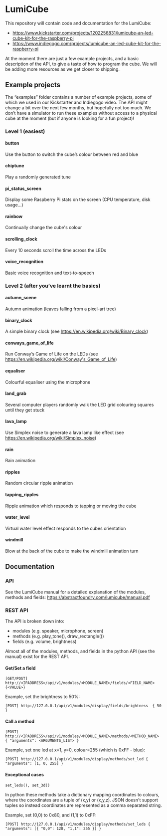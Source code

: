# LumiCube

This repository will contain code and documentation for the LumiCube:
* https://www.kickstarter.com/projects/1202256831/lumicube-an-led-cube-kit-for-the-raspberry-pi
* https://www.indiegogo.com/projects/lumicube-an-led-cube-kit-for-the-raspberry-pi

At the moment there are just a few example projects, and a basic description of the API, to give a taste of how to program the cube. We will be adding more resources as we get closer to shipping.

## Example projects

The “examples” folder contains a number of example projects, some of which we used in our Kickstarter and Indiegogo video. The API might change a bit over the next few months, but hopefully not too much. We don’t have a simulator to run these examples without access to a physical cube at the moment (but if anyone is looking for a fun project)!

### Level 1 (easiest)

#### button
Use the button to switch the cube’s colour between red and blue

#### chiptune
Play a randomly generated tune

#### pi_status_screen
Display some Raspberry Pi stats on the screen (CPU temperature, disk usage...)

#### rainbow
Continually change the cube's colour

#### scrolling_clock
Every 10 seconds scroll the time across the LEDs

#### voice_recognition
Basic voice recognition and text-to-speech

### Level 2 (after you’ve learnt the basics)

#### autumn_scene
Autumn animation (leaves falling from a pixel-art tree)

#### binary_clock
A simple binary clock (see https://en.wikipedia.org/wiki/Binary_clock)

#### conways_game_of_life
Run Conway’s Game of Life on the LEDs (see https://en.wikipedia.org/wiki/Conway's_Game_of_Life)

#### equaliser
Colourful equaliser using the microphone

#### land_grab
Several computer players randomly walk the LED grid colouring squares until they get stuck

#### lava_lamp
Use Simplex noise to generate a lava lamp like effect (see https://en.wikipedia.org/wiki/Simplex_noise)

#### rain
Rain animation

#### ripples
Random circular ripple animation

#### tapping_ripples
Ripple animation which responds to tapping or moving the cube

#### water_level
Virtual water level effect responds to the cubes orientation

#### windmill
Blow at the back of the cube to make the windmill animation turn

## Documentation

### API

See the LumiCube manual for a detailed explanation of the modules, methods and fields:
https://abstractfoundry.com/lumicube/manual.pdf


### REST API

The API is broken down into:
- modules (e.g. speaker, microphone, screen)
- methods (e.g. play_tone(), draw_rectangle())
- fields  (e.g. volume, brightness)

Almost all of the modules, methods, and fields in the python API (see the manual) exist for the REST API. 

#### Get/Set a field

```
[GET/POST] http://<IPADDRESS>/api/v1/modules/<MODULE_NAME>/fields/<FIELD_NAME>  {<VALUE>}
```

Example, set the brightness to 50%:

`[POST] http://127.0.0.1/api/v1/modules/display/fields/brightness  { 50 }`


#### Call a method

`[POST] http://<IPADDRESS>/api/v1/modules/<MODULE_NAME>/methods/<METHOD_NAME> { "arguments": <ARGUMENTS_LIST> }`

Example, set one led at x=1, y=0, colour=255 (which is 0xFF - blue):

`[POST] http://127.0.0.1/api/v1/modules/display/methods/set_led { "arguments": [1, 0, 255] }`


#### Exceptional cases

`set_leds(), set_3d()`

In python these methods take a dictionary mapping coordinates to colours, where the coordinates are a tuple of (x,y) or (x,y,z).
JSON doesn't support tuples so instead coordinates are represented as a comma separated string.

Example, set (0,0) to 0x80, and (1,1) to 0xFF:

`[POST] http://127.0.0.1/api/v1/modules/display/methods/set_leds { "arguments": [{ "0,0": 128, "1,1": 255 }] }`
